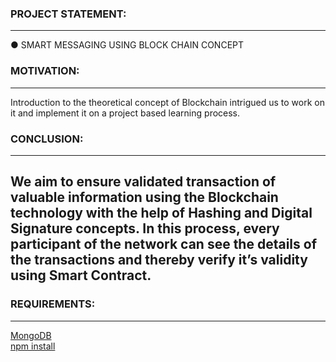 ### PROJECT STATEMENT:
-------------------------
● SMART MESSAGING USING BLOCK CHAIN CONCEPT
### MOTIVATION:
-------------------------
Introduction to the theoretical concept of
Blockchain intrigued us to work on it and
implement it on a project based learning process.
### CONCLUSION:
-------------------------
We aim to ensure validated transaction of valuable
information using the Blockchain technology with
the help of Hashing and Digital Signature concepts.
In this process, every participant of the network
can see the details of the transactions and thereby
verify it’s validity using Smart Contract.
--------------------------

### REQUIREMENTS:
--------------------------
[MongoDB](https://docs.mongodb.com/manual/installation/)\
[npm install](https://www.npmjs.com/get-npm)
